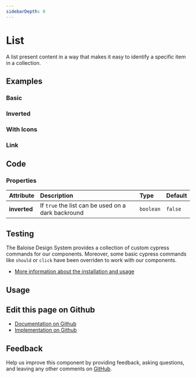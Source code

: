 ```yaml
---
sidebarDepth: 0
---
```


# List


<!-- START: human documentation top -->

A list present content in a way that makes it easy to identify a specific item in a collection.

<!-- END: human documentation top -->

<ClientOnly><docs-component-tabs></docs-component-tabs></ClientOnly>


## Examples

### Basic

<ClientOnly><docs-demo-bal-list-67></docs-demo-bal-list-67></ClientOnly>


### Inverted

<ClientOnly><docs-demo-bal-list-68></docs-demo-bal-list-68></ClientOnly>


### With Icons

<ClientOnly><docs-demo-bal-list-69></docs-demo-bal-list-69></ClientOnly>


### Link

<ClientOnly><docs-demo-bal-list-70></docs-demo-bal-list-70></ClientOnly>



## Code



### Properties


| Attribute    | Description                                        | Type                 | Default            |
| :----------- | :------------------------------------------------- | :------------------- | :----------------- |
| **inverted** | If `true` the list can be used on a dark backround | <code>boolean</code> | <code>false</code> |

## Testing

The Baloise Design System provides a collection of custom cypress commands for our components. Moreover, some basic cypress commands like `should` or `click` have been overriden to work with our components.

- [More information about the installation and usage](/components/tooling/testing.html)

## Usage

<!-- START: human documentation usage -->

<!-- END: human documentation usage -->



## Edit this page on Github

* [Documentation on Github](https://github.com/baloise/design-system/blob/master/docs/src/components/components/bal-list.md)
* [Implementation on Github](https://github.com/baloise/design-system/blob/master/packages/components/src/components/bal-list)

## Feedback

Help us improve this component by providing feedback, asking questions, and leaving any other comments on [GitHub](https://github.com/baloise/design-system/issues/new).

